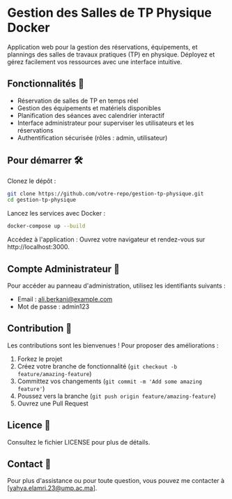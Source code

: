 # Gestion des Salles de TP Physique Docker

Application web pour la gestion des réservations, équipements, et plannings des salles de travaux pratiques (TP) en physique. Déployez et gérez facilement vos ressources avec une interface intuitive.

## Fonctionnalités 🚀

- Réservation de salles de TP en temps réel
- Gestion des équipements et matériels disponibles
- Planification des séances avec calendrier interactif
- Interface administrateur pour superviser les utilisateurs et les réservations
- Authentification sécurisée (rôles : admin, utilisateur)

## Pour démarrer 🛠️

Clonez le dépôt :
```bash
git clone https://github.com/votre-repo/gestion-tp-physique.git
cd gestion-tp-physique
```

Lancez les services avec Docker :
```bash
docker-compose up --build
```

Accédez à l'application :
Ouvrez votre navigateur et rendez-vous sur http://localhost:3000.

## Compte Administrateur 🔑

Pour accéder au panneau d'administration, utilisez les identifiants suivants :
- Email : ali.berkani@example.com
- Mot de passe : admin123

## Contribution 🤝

Les contributions sont les bienvenues ! Pour proposer des améliorations :
1. Forkez le projet
2. Créez votre branche de fonctionnalité (`git checkout -b feature/amazing-feature`)
3. Committez vos changements (`git commit -m 'Add some amazing feature'`)
4. Poussez vers la branche (`git push origin feature/amazing-feature`)
5. Ouvrez une Pull Request

## Licence 📝

Consultez le fichier LICENSE pour plus de détails.

## Contact 📧

Pour plus d'assistance ou pour toute question, vous pouvez me contacter à [yahya.elamri.23@ump.ac.ma].
